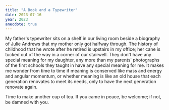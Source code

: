 ```yaml
---
title: "A Book and a Typewriter"
date: 2023-07-16
year: 2023
anecdote: true
---
```


My father's typewriter sits on a shelf in our living room
beside a biography of Julie Andrews that my mother only got halfway through.
The history of childhood that he wrote after he retired is upstairs in my office;
her cane is tucked out of the way in a corner of our stairwell.
They don't have any special meaning for my daughter,
any more than my parents' photographs of the first schools they taught in
have any special meaning for me.
It makes me wonder from time to time if meaning is conserved
like mass and energy and angular momentum,
or whether meaning is like an old house that each generation renovates to meet its needs,
only to have the next generation renovate again.

Time to make another cup of tea.
If you came in peace, be welcome;
if not, be damned with you.
